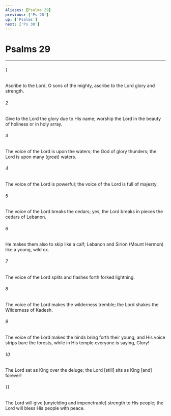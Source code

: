 ```yaml
---
Aliases: [Psalms 29]
previous: ['Ps 28']
up: ['Psalms']
next: ['Ps 30']
---
```

# Psalms 29

***














###### 1 






Ascribe to the Lord, O sons of the mighty, ascribe to the Lord glory and strength. 













###### 2 






Give to the Lord the glory due to His name; worship the Lord in the beauty of holiness or in holy array. 













###### 3 






The voice of the Lord is upon the waters; the God of glory thunders; the Lord is upon many (great) waters. 













###### 4 






The voice of the Lord is powerful; the voice of the Lord is full of majesty. 













###### 5 






The voice of the Lord breaks the cedars; yes, the Lord breaks in pieces the cedars of Lebanon. 













###### 6 






He makes them also to skip like a calf; Lebanon and Sirion (Mount Hermon) like a young, wild ox. 













###### 7 






The voice of the Lord splits and flashes forth forked lightning. 













###### 8 






The voice of the Lord makes the wilderness tremble; the Lord shakes the Wilderness of Kadesh. 













###### 9 






The voice of the Lord makes the hinds bring forth their young, and His voice strips bare the forests, while in His temple everyone is saying, Glory! 













###### 10 






The Lord sat as King over the deluge; the Lord [still] sits as King [and] forever! 













###### 11 






The Lord will give [unyielding and impenetrable] strength to His people; the Lord will bless His people with peace.
